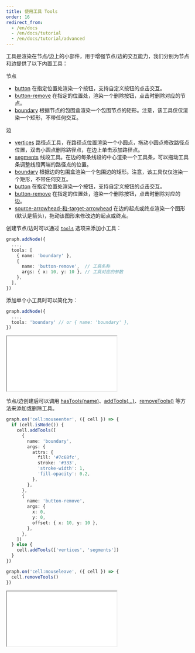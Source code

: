 ```yaml
---
title: 使用工具 Tools
order: 16
redirect_from:
  - /en/docs
  - /en/docs/tutorial
  - /en/docs/tutorial/advanced
---
```


工具是渲染在节点/边上的小部件，用于增强节点/边的交互能力，我们分别为节点和边提供了以下内置工具：

节点

- [button](../../api/registry/node-tool#button) 在指定位置处渲染一个按钮，支持自定义按钮的点击交互。
- [button-remove](../../api/registry/node-tool#button-remove) 在指定的位置处，渲染一个删除按钮，点击时删除对应的节点。
- [boundary](../../api/registry/node-tool#boundary) 根据节点的包围盒渲染一个包围节点的矩形。注意，该工具仅仅渲染一个矩形，不带任何交互。

边

- [vertices](../../api/registry/edge-tool#vertices) 路径点工具，在路径点位置渲染一个小圆点，拖动小圆点修改路径点位置，双击小圆点删除路径点，在边上单击添加路径点。
- [segments](../../api/registry/edge-tool#segments) 线段工具。在边的每条线段的中心渲染一个工具条，可以拖动工具条调整线段两端的路径点的位置。
- [boundary](../../api/registry/edge-tool#boundary) 根据边的包围盒渲染一个包围边的矩形。注意，该工具仅仅渲染一个矩形，不带任何交互。
- [button](../../api/registry/edge-tool#button) 在指定位置处渲染一个按钮，支持自定义按钮的点击交互。
- [button-remove](../../api/registry/edge-tool#button-remove) 在指定的位置处，渲染一个删除按钮，点击时删除对应的边。
- [source-arrowhead-和-target-arrowhead](../../api/registry/edge-tool#source-arrowhead-和-target-arrowhead) 在边的起点或终点渲染一个图形(默认是箭头)，拖动该图形来修改边的起点或终点。

创建节点/边时可以通过 [`tools`](../../api/model/cell#tools) 选项来添加小工具：

```ts
graph.addNode({
  ...,
  tools: [
    { name: 'boundary' },
    {
      name: 'button-remove',  // 工具名称
      args: { x: 10, y: 10 }, // 工具对应的参数
    },
  ],
})
```

添加单个小工具时可以简化为：

```ts
graph.addNode({
  ...,
  tools: 'boundary' // or { name: 'boundary' },
})
```

<iframe src="/demos/tutorial/intermediate/tools/basic"></iframe>

节点/边创建后可以调用 [hasTools(name)](../../api/model/cell#hastools)、[addTools(...)](../../api/model/cell#addtools)、[removeTools()](../../api/model/cell#removetools) 等方法来添加或删除工具。

```ts
graph.on('cell:mouseenter', ({ cell }) => {
  if (cell.isNode()) {
    cell.addTools([
      {
        name: 'boundary',
        args: {
          attrs: {
            fill: '#7c68fc',
            stroke: '#333',
            'stroke-width': 1,
            'fill-opacity': 0.2,
          },
        },
      },
      {
        name: 'button-remove',
        args: {
          x: 0,
          y: 0,
          offset: { x: 10, y: 10 },
        },
      },
    ])
  } else {
    cell.addTools(['vertices', 'segments'])
  }
})

graph.on('cell:mouseleave', ({ cell }) => {
  cell.removeTools()
})
```

<iframe src="/demos/tutorial/intermediate/tools/onhover"></iframe>

